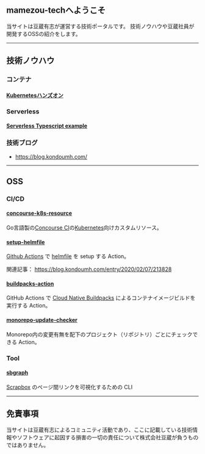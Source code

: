 ## mamezou-techへようこそ

  当サイトは豆蔵有志が運営する技術ポータルです。
  技術ノウハウや豆蔵社員が開発するOSSの紹介をします。

---

## 技術ノウハウ
### コンテナ

#### [Kubernetesハンズオン](https://github.com/mamezou-tech/k8s-hands-on)

### Serverless

#### [Serverless Typescript example](https://github.com/mamezou-tech/serverless-example-typescript)

### 技術ブログ

- <https://blog.kondoumh.com/>

---

## OSS

### CI/CD

#### [concourse-k8s-resource](https://github.com/mamezou-tech/concourse-k8s-resource)

Go言語製の[Concourse CI](https://concourse-ci.org/)の[Kubernetes](https://kubernetes.io/)向けカスタムリソース。

#### [setup-helmfile](https://github.com/mamezou-tech/setup-helmfile)

[Github Actions](https://github.com/features/actions) で [helmfile](https://github.com/roboll/helmfile) を setup する Action。

関連記事： <https://blog.kondoumh.com/entry/2020/02/07/213828>

#### [buildpacks-action](https://github.com/mamezou-tech/buildpacks-action)

GitHub Actions で [Cloud Native Buildpacks](https://buildpacks.io) によるコンテナイメージビルドを実行する Action。

#### [monorepo-update-checker](https://github.com/mamezou-tech/monorepo-update-checker)

Monorepo内の変更有無を配下のプロジェクト（リポジトリ）ごとにチェックできる Action。

### Tool

#### [sbgraph](https://github.com/mamezou-tech/sbgraph)

[Scrapbox](https://scrapbox.io) のページ間リンクを可視化するための CLI

---

## 免責事項

当サイトは豆蔵有志によるコミュニティ活動であり、ここに記載している技術情報やソフトウェアに起因する損害の一切の責任について株式会社豆蔵が負うものではありません。

